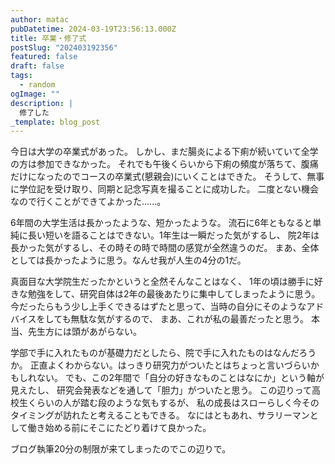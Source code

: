 ```yaml
---
author: matac
pubDatetime: 2024-03-19T23:56:13.000Z
title: 卒業・修了式
postSlug: "202403192356"
featured: false
draft: false
tags:
  - random
ogImage: ""
description: |
  修了した
_template: blog_post
---
```


今日は大学の卒業式があった。
しかし、まだ腸炎による下痢が続いていて全学の方は参加できなかった。
それでも午後くらいから下痢の頻度が落ちて、腹痛だけになったのでコースの卒業式(懇親会)にいくことはできた。
そうして、無事に学位記を受け取り、同期と記念写真を撮ることに成功した。
二度とない機会なので行くことができてよかった......。

6年間の大学生活は長かったような、短かったような。
流石に6年ともなると単純に長い短いを語ることはできない。1年生は一瞬だった気がするし、
院2年は長かった気がするし、その時その時で時間の感覚が全然違うのだ。
まあ、全体としては長かったように思う。なんせ我が人生の4分の1だ。

真面目な大学院生だったかというと全然そんなことはなく、
1年の頃は勝手に好きな勉強をして、研究自体は2年の最後あたりに集中してしまったように思う。
今だったらもう少し上手くできるはずたと思って、当時の自分にそのようなアドバイスをしても無駄な気がするので、
まあ、これが私の最善だったと思う。
本当、先生方には頭があがらない。

学部で手に入れたものが基礎力だとしたら、院で手に入れたものはなんだろうか。
正直よくわからない。はっきり研究力がついたとはちょっと言いづらいかもしれない。
でも、この2年間で「自分の好きなものことはなにか」という軸が見えたし、
研究会発表などを通して「胆力」がついたと思う。
この辺りって高校生くらいの人が踏む段のような気もするが、
私の成長はスローらしく今そのタイミングが訪れたと考えることもできる。
なにはともあれ、サラリーマンとして働き始める前にそこにたどり着けて良かった。

ブログ執筆20分の制限が来てしまったのでこの辺りで。
